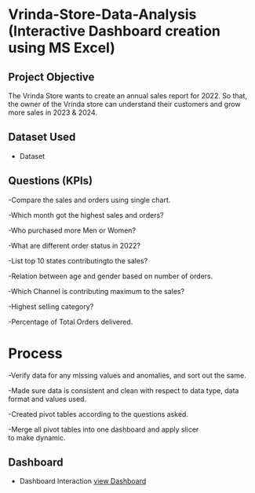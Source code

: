 # Vrinda-Store-Data-Analysis (Interactive Dashboard creation using MS Excel)

## Project Objective

The Vrinda Store wants to create an annual sales report for 2022. So that, the owner of the Vrinda store can understand their customers and grow more sales in 2023 & 2024.

## Dataset Used 

- <a hreff="https://github.com/Ketan240800/Data-Analysis_Dashboard/blob/main/Vrinda%20Store%20Data%20Analysis.xlsx">Dataset </a>

## Questions (KPIs)

-Compare the sales and orders using single chart.

-Which month got the highest sales and orders?

-Who purchased more Men or Women?

-What are different order status in 2022?

-List top 10 states contributingto the sales?

-Relation between age and gender based on number of orders.

-Which Channel is contributing maximum to the sales?

-Highest selling category?

-Percentage of Total Orders delivered.


# Process

-Verify data for any missing values and anomalies, and sort out the same.

-Made sure data is consistent and clean with respect to data type, data format and values used.

-Created pivot tables according to the questions asked.

-Merge all pivot tables into one dashboard and apply slicer to make dynamic.

## Dashboard

- Dashboard Interaction <a href="https://github.com/Ketan240800/Data-Analysis_Dashboard/blob/main/Screenshot%202024-10-02%20191452.png">view Dashboard</a>











